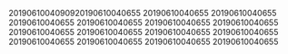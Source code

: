 2019061004090920190610040655
20190610040655
20190610040655
20190610040655
20190610040655
20190610040655
20190610040655
20190610040655
20190610040655
20190610040655
20190610040655
20190610040655
20190610040655
20190610040655
20190610040655
